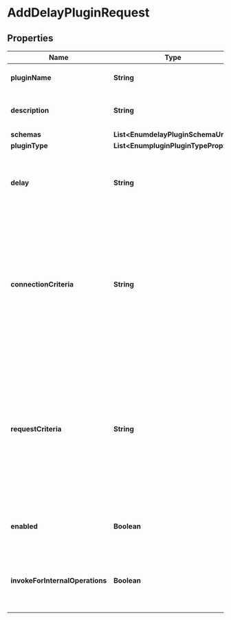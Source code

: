 

# AddDelayPluginRequest


## Properties

| Name | Type | Description | Notes |
|------------ | ------------- | ------------- | -------------|
|**pluginName** | **String** | Name of the new Plugin |  |
|**description** | **String** | A description for this Plugin |  [optional] |
|**schemas** | **List&lt;EnumdelayPluginSchemaUrn&gt;** |  |  |
|**pluginType** | **List&lt;EnumpluginPluginTypeProp&gt;** |  |  [optional] |
|**delay** | **String** | The delay to inject for operations matching the associated criteria. |  |
|**connectionCriteria** | **String** | Specifies a set of connection criteria used to indicate that only operations from clients matching this criteria should be subject to the configured delay. |  [optional] |
|**requestCriteria** | **String** | Specifies a set of request criteria used to indicate that only operations for requests matching this criteria should be subject to the configured delay. |  [optional] |
|**enabled** | **Boolean** | Indicates whether the plug-in is enabled for use. |  |
|**invokeForInternalOperations** | **Boolean** | Indicates whether the plug-in should be invoked for internal operations. |  [optional] |



